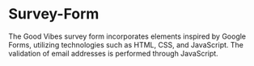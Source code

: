 # Survey-Form
The Good Vibes survey form incorporates elements inspired by Google Forms, utilizing technologies such as HTML, CSS, and JavaScript. The validation of email addresses is performed through JavaScript.

